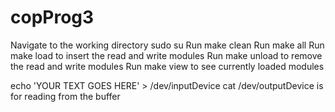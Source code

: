 # copProg3

Navigate to the working directory
sudo su
Run make clean
Run make all
Run make load to insert the read and write modules
Run make unload to remove the read and write modules
Run make view to see currently loaded modules

echo 'YOUR TEXT GOES HERE' > /dev/inputDevice
cat /dev/outputDevice is for reading from the buffer